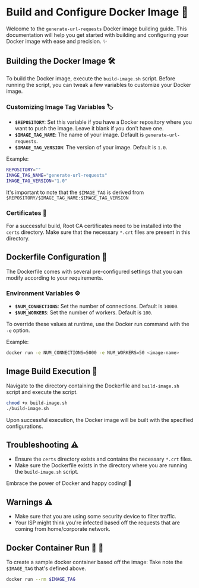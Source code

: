 # Build and Configure Docker Image :whale:

Welcome to the `generate-url-requests` Docker image building guide. This documentation will help you get started with building and configuring your Docker image with ease and precision. :sparkles:

## Building the Docker Image :hammer_and_wrench:

To build the Docker image, execute the `build-image.sh` script. Before running the script, you can tweak a few variables to customize your Docker image.

### Customizing Image Tag Variables :label:

- **`$REPOSITORY`**: Set this variable if you have a Docker repository where you want to push the image. Leave it blank if you don’t have one.
- **`$IMAGE_TAG_NAME`**: The name of your image. Default is `generate-url-requests`.
- **`$IMAGE_TAG_VERSION`**: The version of your image. Default is `1.0`.

Example:

```bash
REPOSITORY=""
IMAGE_TAG_NAME="generate-url-requests"
IMAGE_TAG_VERSION="1.0"
```

It's important to note that the `$IMAGE_TAG` is derived from `$REPOSITORY/$IMAGE_TAG_NAME:$IMAGE_TAG_VERSION`

### Certificates :closed_lock_with_key:

For a successful build, Root CA certificates need to be installed into the `certs` directory. Make sure that the necessary `*.crt` files are present in this directory.

## Dockerfile Configuration :page_with_curl:

The Dockerfile comes with several pre-configured settings that you can modify according to your requirements.

### Environment Variables :gear:

- **`$NUM_CONNECTIONS`**: Set the number of connections. Default is `10000`.
- **`$NUM_WORKERS`**: Set the number of workers. Default is `100`.

To override these values at runtime, use the Docker run command with the `-e` option.

Example:

```bash
docker run -e NUM_CONNECTIONS=5000 -e NUM_WORKERS=50 <image-name>
```

## Image Build Execution :rocket:

Navigate to the directory containing the Dockerfile and `build-image.sh` script and execute the script.

```bash
chmod +x build-image.sh
./build-image.sh
```

Upon successful execution, the Docker image will be built with the specified configurations.


## Troubleshooting :warning:

- Ensure the `certs` directory exists and contains the necessary `*.crt` files.
- Make sure the Dockerfile exists in the directory where you are running the `build-image.sh` script.

Embrace the power of Docker and happy coding! :tada:

## Warnings :warning:
- Make sure that you are using some security device to filter traffic.
- Your ISP might think you're infected based off the requests that are coming from home/corporate network.

## Docker Container Run :rocket: :whale:
To create a sample docker container based off the image:
Take note the `$IMAGE_TAG` that's defined above.


```bash
docker run --rm $IMAGE_TAG
```
